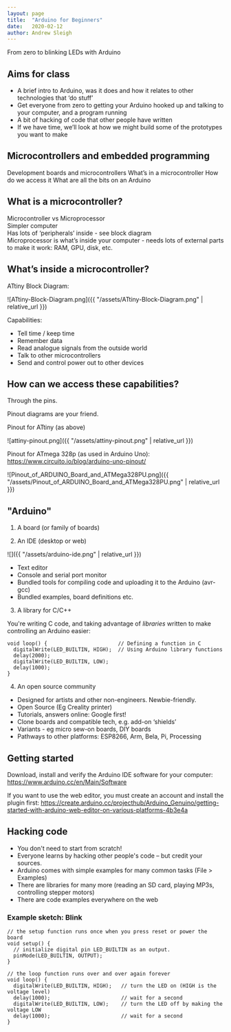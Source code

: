 ```yaml
---
layout: page
title:  "Arduino for Beginners"
date:   2020-02-12
author: Andrew Sleigh
---
```


From zero to blinking LEDs with Arduino

<!--more-->

## Aims for class

* A brief intro to Arduino, was it does and how it relates to other technologies that ‘do stuff’
* Get everyone from zero to getting your Arduino hooked up and talking to your computer, and a program running
* A bit of hacking of code that other people have written
* If we have time, we’ll look at how we might build some of the prototypes you want to make



## Microcontrollers and embedded programming

Development boards and microcontrollers
What’s in a microcontroller
How do we access it
What are all the bits on an Arduino



## What is a microcontroller?

Microcontroller vs Microprocessor  
Simpler computer  
Has lots of ‘peripherals’ inside - see block diagram  
Microprocessor is what’s inside your computer - needs lots of external parts to make it work: RAM, GPU, disk, etc.

## What’s inside a microcontroller?

ATtiny Block Diagram:

![ATtiny-Block-Diagram.png]({{ "/assets/ATtiny-Block-Diagram.png" | relative_url }})

Capabilities:
* Tell time / keep time
* Remember data
* Read analogue signals from the outside world
* Talk to other microcontrollers
* Send and control power out to other devices


## How can we access these capabilities?

Through the pins. 

Pinout diagrams are your friend.

Pinout for ATtiny (as above)

![attiny-pinout.png]({{ "/assets/attiny-pinout.png" | relative_url }})

Pinout for ATmega 328p (as used in Arduino Uno): <https://www.circuito.io/blog/arduino-uno-pinout/>

![Pinout_of_ARDUINO_Board_and_ATMega328PU.png]({{ "/assets/Pinout_of_ARDUINO_Board_and_ATMega328PU.png" | relative_url }})



## "Arduino"


1. A board (or family of boards)

2. An IDE (desktop or web)

![]({{ "/assets/arduino-ide.png" | relative_url }})


* Text editor
* Console and serial port monitor
* Bundled tools for compiling code and uploading it to the Arduino (avr-gcc)
* Bundled examples, board definitions etc.

3. A library for C/C++

You're writing C code, and taking advantage of *libraries* written to make controlling an Arduino easier:

```
void loop() {                       // Defining a function in C
  digitalWrite(LED_BUILTIN, HIGH);  // Using Arduino library functions 
  delay(2000);                      
  digitalWrite(LED_BUILTIN, LOW);   
  delay(1000);                      
}
```

4. An open source community

* Designed for artists and other non-engineers. Newbie-friendly.
* Open Source (Eg Creality printer)
* Tutorials, answers online: Google first!
* Clone boards and compatible tech, e.g. add-on ‘shields’
* Variants - eg micro sew-on boards, DIY boards
* Pathways to other platforms: ESP8266, Arm, Bela, Pi, Processing


## Getting started

Download, install and verify the Arduino IDE software for your computer:
<https://www.arduino.cc/en/Main/Software>

If you want to use the web editor, you must create an account and install the plugin first:
<https://create.arduino.cc/projecthub/Arduino_Genuino/getting-started-with-arduino-web-editor-on-various-platforms-4b3e4a>

## Hacking code


* You don't need to start from scratch!
* Everyone learns by hacking other people's code – but credit your sources.
* Arduino comes with simple examples for many common tasks (File > Examples)
* There are libraries for many more (reading an SD card, playing MP3s, controlling stepper motors)
* There are code examples everywhere on the web



### Example sketch: Blink

```
// the setup function runs once when you press reset or power the board
void setup() {
  // initialize digital pin LED_BUILTIN as an output.
  pinMode(LED_BUILTIN, OUTPUT);
}

// the loop function runs over and over again forever
void loop() {
  digitalWrite(LED_BUILTIN, HIGH);   // turn the LED on (HIGH is the voltage level)
  delay(1000);                       // wait for a second
  digitalWrite(LED_BUILTIN, LOW);    // turn the LED off by making the voltage LOW
  delay(1000);                       // wait for a second
}
```
